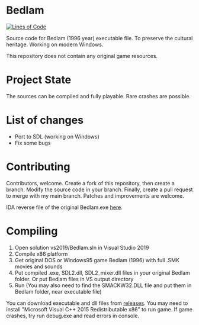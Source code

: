 
# Bedlam

[![Lines of Code](https://tokei.rs/b1/github/8street/Bedlam?category=code)](https://github.com/XAMPPRocky/tokei)

Source code for Bedlam (1996 year) executable file. To preserve the cultural heritage. Working on modern Windows.

This repository does not contain any original game resources.

# Project State

The sources can be compiled and fully playable. Rare crashes are possible.

# List of changes

* Port to SDL (working on Windows)
* Fix some bugs

# Contributing

Contributors, welcome. Create a fork of this repository, then create a branch. Modify the source code in your branch. Finally, create a pull request to merge with my main branch.
Patches and improvements are welcome.

IDA reverse file of the original Bedlam.exe [here](https://www.dropbox.com/sh/h0yyypzx8gjkn9c/AABBuR-fwNthYnOYPf7VH-Q7a?dl=0).

# Compiling

1. Open solution vs2019/Bedlam.sln in Visual Studio 2019
2. Compile x86 platform
3. Get original DOS or Windows95 game Bedlam (1996) with full .SMK movies and sounds
4. Put compiled .exe, SDL2.dll, SDL2_mixer.dll files in your original Bedlam folder. Or put Bedlam files in VS output directory
5. Run (You may also need to find the SMACKW32.DLL file and put them in Bedlam folder, near executable file)

You can download executable and dll files from [releases](https://github.com/8street/Bedlam/releases). You may need to install "Microsoft Visual C++ 2015 Redistributable x86" to run game.
If game crashes, try run debug.exe and read errors in console.